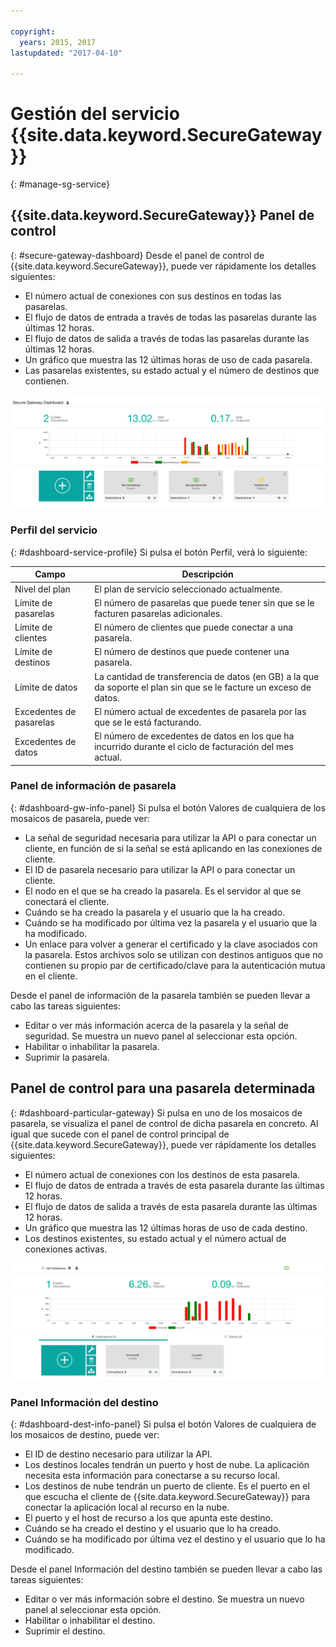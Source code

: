 ```yaml
---

copyright:
  years: 2015, 2017
lastupdated: "2017-04-10"

---
```


# Gestión del servicio {{site.data.keyword.SecureGateway}}
{: #manage-sg-service}

## {{site.data.keyword.SecureGateway}} Panel de control
{: #secure-gateway-dashboard}
Desde el panel de control de {{site.data.keyword.SecureGateway}}, puede ver rápidamente los detalles siguientes:

- El número actual de conexiones con sus destinos en todas las pasarelas.
- El flujo de datos de entrada a través de todas las pasarelas durante las últimas 12 horas.
- El flujo de datos de salida a través de todas las pasarelas durante las últimas 12 horas.
- Un gráfico que muestra las 12 últimas horas de uso de cada pasarela.
- Las pasarelas existentes, su estado actual y el número de destinos que contienen.

![Panel de control de {{site.data.keyword.SecureGateway}} con uso](./images/dashboardUsage.png?raw=true "Panel de control de {{site.data.keyword.SecureGateway}} con uso")

### Perfil del servicio
{: #dashboard-service-profile}
Si pulsa el botón Perfil, verá lo siguiente:

Campo | Descripción
-- | --
Nivel del plan | El plan de servicio seleccionado actualmente.
Límite de pasarelas | El número de pasarelas que puede tener sin que se le facturen pasarelas adicionales.
Límite de clientes | El número de clientes que puede conectar a una pasarela.
Límite de destinos | El número de destinos que puede contener una pasarela.
Límite de datos | La cantidad de transferencia de datos (en GB) a la que da soporte el plan sin que se le facture un exceso de datos.
Excedentes de pasarelas | El número actual de excedentes de pasarela por las que se le está facturando.
Excedentes de datos | El número de excedentes de datos en los que ha incurrido durante el ciclo de facturación del mes actual.

### Panel de información de pasarela
{: #dashboard-gw-info-panel}
Si pulsa el botón Valores de cualquiera de los mosaicos de pasarela, puede ver:

- La señal de seguridad necesaria para utilizar la API o para conectar un cliente, en función de si la señal se está aplicando en las conexiones de cliente.
- El ID de pasarela necesario para utilizar la API o para conectar un cliente.
- El nodo en el que se ha creado la pasarela.  Es el servidor al que se conectará el cliente.
- Cuándo se ha creado la pasarela y el usuario que la ha creado.
- Cuándo se ha modificado por última vez la pasarela y el usuario que la ha modificado.
- Un enlace para volver a generar el certificado y la clave asociados con la pasarela.  Estos archivos solo se utilizan con destinos antiguos que no contienen su propio par de certificado/clave para la autenticación mutua en el cliente.

Desde el panel de información de la pasarela también se pueden llevar a cabo las tareas siguientes:

- Editar o ver más información acerca de la pasarela y la señal de seguridad.  Se muestra un nuevo panel al seleccionar esta opción.
- Habilitar o inhabilitar la pasarela.
- Suprimir la pasarela.

## Panel de control para una pasarela determinada
{: #dashboard-particular-gateway}
Si pulsa en uno de los mosaicos de pasarela, se visualiza el panel de control de dicha pasarela en concreto.  Al igual que sucede con el panel de control principal de {{site.data.keyword.SecureGateway}}, puede ver rápidamente los detalles siguientes:

- El número actual de conexiones con los destinos de esta pasarela.
- El flujo de datos de entrada a través de esta pasarela durante las últimas 12 horas.
- El flujo de datos de salida a través de esta pasarela durante las últimas 12 horas.
- Un gráfico que muestra las 12 últimas horas de uso de cada destino.
- Los destinos existentes, su estado actual y el número actual de conexiones activas.

![Panel de control de una pasarela en concreto](./images/viewGateway.png?raw=true "Panel de control de una pasarela en concreto")

### Panel Información del destino
{: #dashboard-dest-info-panel}
Si pulsa el botón Valores de cualquiera de los mosaicos de destino, puede ver:

- El ID de destino necesario para utilizar la API.
- Los destinos locales tendrán un puerto y host de nube.  La aplicación necesita esta información para conectarse a su recurso local.
- Los destinos de nube tendrán un puerto de cliente.  Es el puerto en el que escucha el cliente de {{site.data.keyword.SecureGateway}} para conectar la aplicación local al recurso en la nube.
- El puerto y el host de recurso a los que apunta este destino.
- Cuándo se ha creado el destino y el usuario que lo ha creado.
- Cuándo se ha modificado por última vez el destino y el usuario que lo ha modificado.

Desde el panel Información del destino también se pueden llevar a cabo las tareas siguientes:

- Editar o ver más información sobre el destino.  Se muestra un nuevo panel al seleccionar esta opción.
- Habilitar o inhabilitar el destino.
- Suprimir el destino.

